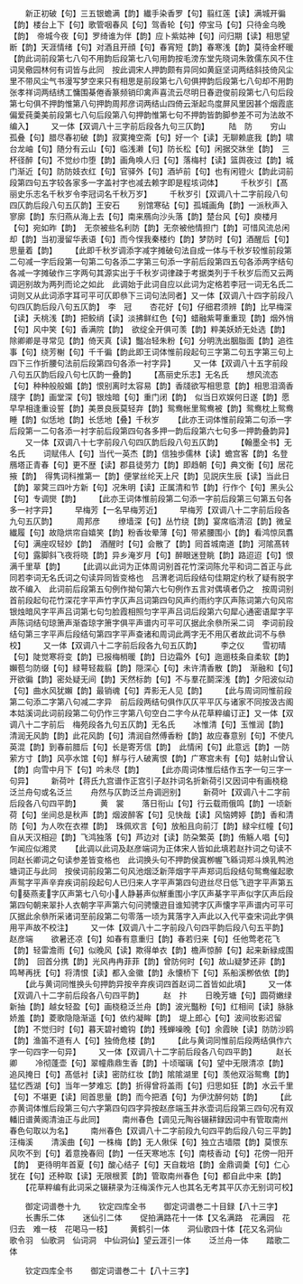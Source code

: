 <!-- { "loadSidebar": true } -->
　　新正初破【句】三五银蟾满【韵】纎手染香罗【句】翦红莲【读】满城开徧【韵】楼台上下【句】歌管咽春风【句】驾香轮【句】停宝马【句】只待金乌晚【韵】　帝城今夜【句】罗绮谁为伴【韵】应卜紫姑神【句】问归期【读】相思望断【韵】天涯情绪【句】对酒且开顔【句】春宵短【韵】春寒浅【韵】莫待金杯暖【韵此词前段第七八句不用韵后段第七八句用韵按毛滂东堂先晓词朱敦儒东风不住词吴儆园林何有词皆与此同　按此调宋人押韵颇有异同如黄庭坚词两结斜技倚风尘里不带风尘气书漫写梦空来只有相思是前段第七八句俱押韵后段第七八句却不用韵张孝祥词两结绣工慵围棊倦香篆频销印禽声喜流云尽明日春逰俊前段第七八句后段第七句俱不押韵惟第八句押韵周邦彦词两结山四倚云渐起鸟度屏风里因甚个烟霞底偏爱莼羮美前段第七八句后段第八句押韵惟第七句不押韵皆韵脚参差不可为法故不编入】
　　又一体【双调八十三字前后段各九句三仄韵】　　　陆　防
　　穷山孤叠【句】腊尽春初破【韵】寂寞掩空斋【句】好一个【读】无聊赖底我【韵】啸台龙岫【句】随分有云山【句】临浅濑【句】防长松【句】闲据交牀坐【韵】　三杯径醉【句】不觉纱巾堕【韵】画角唤人归【句】落梅村【读】篮舆夜过【韵】城门渐近【句】防防妓衣红【句】官驿外【句】酒垆前【句】也有闲镫火【韵此词前段第四句五字较各家多一字盖衬字也减去赖字即是程垓词体】
　　千秋岁引【髙丽史乐志名千秋岁令李冠词名千秋万岁】
　　千秋岁引【双调八十二字前段八句四仄韵后段八句五仄韵】王安石
　　别馆寒砧【句】孤城画角【韵】一派秋声入寥廓【韵】东归燕从海上去【句】南来鴈向沙头落【韵】楚台风【句】庾楼月【句】宛如昨【韵】　无奈被些名利防【韵】无奈被他情担门【韵】可惜风流总闲却【韵】当初漫留华表语【句】而今悮我秦楼约【韵】梦防时【句】酒醒后【句】思量着【韵】
　　【此即千秋岁调添字减字摊破句法自成一体与千秋岁较惟前段第二句减一字后段第一句第二句各添二字第三句添一字前后段第四五句各添两字结句各减一字摊破作三字两句其源实出于千秋岁词律疎于考据类列于千秋岁后而又云两调迥别故为两列而论之如此　此调始于此词自应以此词为定格若李冠一词无名氏二词则又从此词添字耳可平可仄即叅下三词句法同者】又一体【双调八十四字前段八句四仄韵后段八句五仄韵】　李　冠
　　杏花好【句】仔细君须辨【韵】比早梅深【读】夭桃浅【韵】把鲛绡【读】淡拂鲜红色【句】蜡融紫萼重重现【韵】烟外悄【句】风中笑【句】香满院【韵】　欲绽全开俱可羡【韵】粹美妖娇无处选【韵】除卿卿是寻常见【韵】倚天真【读】豓冶轻朱粉【句】分明洗出胭脂面【韵】追徃事【句】绕芳榭【句】千千徧【韵此即王词体惟前段起句三字第二句五字第三句上四下三作折腰句法前后段第四句各添一衬字异】
　　又一体【双调八十五字前段八句五仄韵后段八句七仄韵一叠韵】
　　【髙丽史乐志】无名氏
　　想风流态【句】种种般般媚【韵】恨别离时太容易【韵】香牋欲写相思意【韵】相思泪滴香牋字【韵】画堂深【句】银烛暗【句】重门闭【韵】　似当日欢娱何日遂【韵】愿早早相逢重设誓【韵】美景良辰莫轻弃【韵】鸳鸯帐里鸳鸯被【韵】鸳鸯枕上鸳鸯睡【韵】似恁地【韵】长恁地【叠】千秋岁
　　【此亦王词体惟前段第二句添一字后段第一二句各添一衬字前后段第四句各多押一韵后段第六七句多一押韵叠韵异】
　　又一体【双调八十七字前段八句四仄韵后段八句五仄韵】
　　【翰墨全书】无名氏
　　词赋伟人【句】当代一英杰【韵】信独歩儒林【读】蟾宫客【韵】名登鴈塔正青春【句】更不歴【读】郡县徒劳力【韵】即趋朝【句】典文衡【句】居花掖【韵】　得隽词科推第一【韵】便掌丝纶天上尺【韵】见説庆生辰【读】当此日【韵】翠蓂三四叶方新【句】况朱明【读】正属清和节【韵】行作个【句】黑头公【句】专调爕【韵】
　　【此亦王词体惟前段第二句添一字前后段第三句第五句各多一衬字异】
　　早梅芳【一名早梅芳近】
　　早梅芳【双调八十二字前后段各九句五仄韵】　　　周邦彦
　　缭墙深【句】丛竹绕【韵】宴席临清沼【韵】微呈纎履【句】故隐烘帘自嬉笑【韵】粉香妆晕薄【句】带紧腰围小【韵】看鸿惊凤翥【句】满座叹轻妙【韵】　酒醒时【句】会散了【韵】囘首城南道【韵】河隂髙转【句】露脚斜飞夜将晓【韵】异乡淹岁月【句】醉眼迷登眺【韵】路迢迢【句】恨满千里草【韵】
　　【此调以此词为正体周词别首花竹深词陈允平和词二首正与此同若李词无名氏词之句读异同皆变格也　吕渭老词后段结句佳期定约秋了疑有脱字故不编入　此词前后段第五句例作拗句第六七句例作五言对偶填者仍之　按周词别首前段起句花竹深花字平声竹字仄声吕词第四句风声约雨约字仄声陈词第六句风帘银烛暗风字平声吕词第七句匀脸霞相照匀字平声吕词后段第六句犀心通密语犀字平声陈词结句琼箫声渐杳琼字箫字俱平声谱内可平可仄据此余叅所采二词　李词前段结句第三字平声后段结句第四字平声查诸和周词此两字无不用仄者故此词不与叅校】
　　又一体【双调八十二字前后段各九句五仄韵】　　　李之仪
　　雪初晴【句】陡觉寒将变【韵】已报梅梢暖【韵】日边霜外【句】迤逦枝条自柔软【韵】嬾苞匀防缀【句】緑萼轻裁翦【韵】隠深心【句】未许清香散【韵】　渐融和【句】开欲徧【韵】密处疑无间【韵】天然标韵【句】不与羣花鬬深浅【韵】夕阳波似动【句】曲水风犹嬾【韵】最销魂【句】弄影无人见【韵】
　　【此与周词同惟前段第二句添二字第八句减二字异　前后段两结句俱作仄仄平平仄与诸家不同按汲古阁本姑溪词此词前段第二句仍作三字第八句空白二字今从花草粹编订正】又一体【双调八十二字前后　梅苑段各九句五仄韵】无名氏
　　冰惟清【句】玉惟润【韵】清润无风韵【韵】此花风韵【句】清润自然傅香粉【韵】故应春意别【句】不使凡英混【韵】到春前腊后【句】长是寄芳信【韵】　此情闲【句】此意远【韵】一防萦方寸【韵】风亭水馆【句】觧与行人破离恨【韵】广寒宫未有【句】姑射山曾认【韵】向雪中月下【句】吟未尽【韵】
　　【此亦周词体惟后结作五字一句三字一句异】
　　新荷叶【蒋氏九宫谱作正宫引子赵抃词名折新荷引又因词中有画桡稳泛兰舟句或名泛兰
　　舟然与仄韵泛兰舟调迥别】
　　新荷叶【双调八十二字前后段各八句四平韵】　　　黄　裳
　　落日衔山【句】行云载雨俄鸣【韵】一顷新荷【句】坐间总是秋声【韵】烟波醉客【句】见快哉【读】风恼娉婷【韵】香和清防【句】为人吹在衣襟【韵】　珠佩欢言【句】放船且向前汀【韵】緑伞红幢【句】自从天汉相迎【韵】飞鸿独落【句】芦边对【读】防朶繁英【韵】侑觞人唱【句】乍闻应似湘灵
　　【此调以此词及赵彦端词为正体宋人皆如此填若赵抃词之句读不同赵长卿词之句读参差皆变格也　此词换头句不押韵侯寘栁幄飞緜词郑斗焕乳鸭池塘词正与此同　按侯词前段第二句风池烟泛新萍烟字平声郑词后段结句鸳鸯催起歌声鸳字平声辛弃疾词前段起句人已归来人字平声第四句逰丝尽日低飞逰字平声第五句葵燕麦字仄声第七八句小人静碁声似觧重围小字仄声棊字平声似字仄声后段第四句朝来翠扑人衣朝字平声第六句问骋懐逰目谁知骋字仄声懐字平声谱内可平可仄据此余叅所采诸词至前段第二句零落一顷为萁落字入声此以入代平查宋词此字俱用平声故不校注】
　　又一体【双调八十二字前段八句四平韵后段八句五平韵】　赵彦端
　　欲暑还凉【句】如春有意重归【韵】春若归来【句】任他莺老花飞【韵】轻雷澹雨【句】似晚风【读】欺得单衣【韵】檐声惊醉【句】起来新緑成围【韵】　回首分携【韵】光风冉冉菲菲【韵】曾防何时【句】故山疑梦还非【韵】鸣琴再抚【句】将清恨【读】都入金徽【韵】永懐桥下【句】系船溪栁依依【韵】
　　【此与黄词同惟换头句押韵异按辛弃疾词四首赵词二首皆如此填】
　　又一体【双调八十二字前后段各八句四平韵】　　　赵　抃
　　日晚芳塘【句】圆荷嫩绿新抽【韵】越女轻盈【句】画桡稳泛兰舟【韵】波光豓粉【句】红相间【读】脉脉娇羞【韵】菱歌隐隐渐遥【句】依约凝眸【韵】　堤上郎心【句】波间妆影迟留【韵】不觉归时【句】暮天碧衬蟾钩【韵】残蝉噪晚【句】余霞映【读】防防沙鸥【韵】渔笛不道有人【句】独倚危楼【韵】
　　【此与黄词同惟前后段两结俱作六字一句四字一句异】
　　又一体【双调八十二字前后段各八句四平韵】　　　赵长卿
　　冷彻蓬壶【句】翠幢鼎鼎生香【韵】十顷瑠璃【句】望中无限清凉【韵】追风掩日【句】髙低衬【读】密防红妆【韵】隂隂湖里【句】羡他双浴鸳鸯【韵】　猛忆西湖【句】当年一梦难忘【韵】折得曾将盖雨【句】归思如狂【韵】水云千里【句】不堪更【读】囘首思量【韵】而今把酒【句】为伊沈醉何妨【韵】
　　【此亦黄词体惟后段第三句六字第四句四字异按赵彦端玉井氷壶词后段第三四句况有双轓旧谱黄阁清油正与此同】
　　南州春色【调见元陶谷辍耕録因词中有管取南州春色句取以为名】
　　南州春色【双调八十二字前段九句四平韵后段八句三平韵】汪梅溪
　　清溪曲【句】一株梅【韵】无人偢倸【句】独立古墙隈【韵】莫恨东风吹不到【句】着意挽春囘【韵】一任天寒地冻【句】南枝香动【句】花傍一阳开【韵】　更待明年首夏【句】酸心结子【句】天自栽培【韵】金鼎调羮【句】仁心犹在【句】还种取【读】无限根荄【韵】管取南州春色【句】都自此中来【韵】
　　【花草粹编有此词采之辍耕录为汪梅溪作元人也其名无考其平仄亦无别词可校】

　　御定词谱巻十九
　　钦定四库全书
　　御定词谱巻二十目録【八十三字】
　　长夀乐二体
　　迷仙引二体
　　促拍满路花十一体【又名满路　花满园　花归去　难一枝　花喝马一枝】
　　黄鹤引一体
　　洞仙歌四十体【花又名洞仙　歌令羽　仙歌洞　仙词洞　中仙洞仙】望云涯引一体
　　泛兰舟一体
　　踏歌二体

　　钦定四库全书
　　御定词谱巻二十【八十三字】
